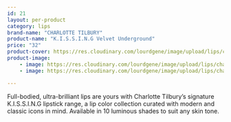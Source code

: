 ```yaml
---
id: 21
layout: per-product
category: lips
brand-name: "CHARLOTTE TILBURY"
product-name: "K.I.S.S.I.N.G Velvet Underground"
price: "32"
product-cover: https://res.cloudinary.com/lourdgene/image/upload/lips/charlotte-luxury-lipstick/velvet-underground.jpg
product-image:
    - image: https://res.cloudinary.com/lourdgene/image/upload/lips/charlotte-luxury-lipstick/velvet-underground.jpg
    - image: https://res.cloudinary.com/lourdgene/image/upload/lips/charlotte-luxury-lipstick/velvet-underground-shade.jpg

---
```

Full-bodied, ultra-brilliant lips are yours with Charlotte Tilbury’s signature K.I.S.S.I.N.G lipstick range, a lip color collection curated with modern and classic icons in mind. Available in 10 luminous shades to suit any skin tone.

